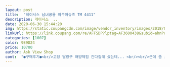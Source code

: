 ```yaml
---
layout: post 
title:  "레이시스 남녀공용 아쿠아슈즈 TM 4411" 
description: 레이시스  ..
date: 2020-06-30 15:44:20 
img: https://static.coupangcdn.com/image/vendor_inventory/images/2018/03/21/13/5/b5eca8f9-98fc-4a72-ac01-ffbf369d1dad.jpg 
linkUrl: https://link.coupang.com/re/AFFSDP?lptag=AF3600438&subid=ahnPublicAsk&pageKey=18927718&itemId=76003056&vendorItemId=70013910650&traceid=V0-113-12c0bdb71a2c200f 
categories: [1007] 
color: 9E9D24 
price: 10700 
author: Ask View Shop 
cont:  "●구매후기●<br/>고딩 딸랑구 해양체험 간다길래 샀는데... <br/><br/>근데 좀 오랫동안(56시간이후)신었을때는  발안쪽이 약간 쓸리는듯한 느낌이 조금씩 들더라구요ㅠ그거 빼고는 전체적으로 만족해요^^<br/>밑창두께는 얇은편인데 발가락쪽은 약간 위쪽으로 휘어있어서 착화감이 편해요.<br/> 밑창이 미끄럼방지로 울퉁불퉁하게 되어있어서 수영장에서 신기좋겠어요.<br/><br/>바깥에서도 한번 신었더니 밑창이 하얀색이라 때가 금방타요ㅠㅠ 그리고 한번밖에 안신었는데도 발가락에 닿는 맨안쪽 부분이 점점 뜯어져요.<br/><br/>바닥에 고무처리가 안된것을 샀더니 워터파크 하루 다녀오곤 빵구가 ㅠㅠ<br/>바닷가 숙소에서 신고 다니고 바다에 들어갈때도 신었는데 멀쩡하네요... <br/> 사진과 동영상은 2박3일 신은후 세탁한 모습입니다.<br/>.<br/>참고하세요.<br/>.<br/> 사이즈는 한사이즈 커도 벗겨짐이 없어요.<br/>.<br/><br/>발볼이 넓어서 불편할까봐 걱정했는데 불편한것도 없어요.<br/> 쿠션감도 별로 없어서 오래걸으면 발이 아플것 같긴하지만 넓은발을 커버하는것만으로도 만족해요.<br/><br/>배송 빨랐구요<br/>사이즈는 평소 운동화 사이즈보다 5mm 작게 주문하심 될것 같아요<br/>수영장에서 아쿠아슈즈로 신으려고 샀어요.<br/> 평소 발사이즈가 235mm이고 정사이즈인데  딱맞아요.<br/> 걸을때 껄떡거려서 벗겨지는것도 전혀없구요.<br/><br/>워터슈즈는 벗겨지면 안되니  (235신으신다면 230)<br/>워터파크에서 신었는데 가볍구 좋았어요<br/>작년에 아쿠아 슈즈를 사서 한번 신고 버렸었드랬어요... <br/><br/>혹여라도 약간 크더라도 앞에부분이 워낙에 짱짱하게 발을 잡아주어서 절때로 벗겨질일은 없을것 같네요 ㅎㅎ<br/>" 
---
```

